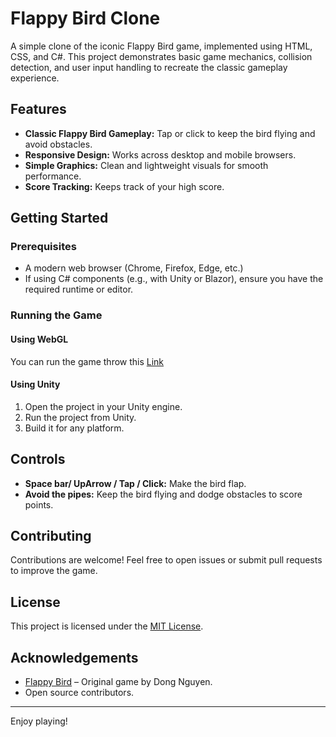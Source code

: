 # Flappy Bird Clone

A simple clone of the iconic Flappy Bird game, implemented using HTML, CSS, and C#. This project demonstrates basic game mechanics, collision detection, and user input handling to recreate the classic gameplay experience.

## Features

- **Classic Flappy Bird Gameplay:** Tap or click to keep the bird flying and avoid obstacles.
- **Responsive Design:** Works across desktop and mobile browsers.
- **Simple Graphics:** Clean and lightweight visuals for smooth performance.
- **Score Tracking:** Keeps track of your high score.
 

## Getting Started

### Prerequisites

- A modern web browser (Chrome, Firefox, Edge, etc.)
- If using C# components (e.g., with Unity or Blazor), ensure you have the required runtime or editor.

### Running the Game

#### Using WebGL
You can run the game throw this [Link](https://alyalgendy.github.io/Flappy-Bird/)

#### Using Unity
1. Open the project in your Unity engine.
2. Run the project from Unity.
3. Build it for any platform.


## Controls

- **Space bar/ UpArrow / Tap / Click:** Make the bird flap.
- **Avoid the pipes:** Keep the bird flying and dodge obstacles to score points.


## Contributing

Contributions are welcome! Feel free to open issues or submit pull requests to improve the game.

## License

This project is licensed under the [MIT License](LICENSE).

## Acknowledgements

- [Flappy Bird](https://en.wikipedia.org/wiki/Flappy_Bird) – Original game by Dong Nguyen.
- Open source contributors.

---

Enjoy playing!
